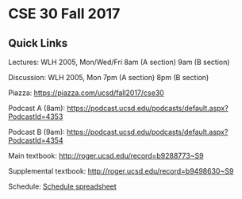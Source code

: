 # CSE 30 Fall 2017

## Quick Links

Lectures: WLH 2005, Mon/Wed/Fri 8am (A section) 9am (B section)

Discussion: WLH 2005, Mon 7pm (A section) 8pm (B section)

Piazza: https://piazza.com/ucsd/fall2017/cse30

Podcast A (8am): https://podcast.ucsd.edu/podcasts/default.aspx?PodcastId=4353

Podcast B (9am): https://podcast.ucsd.edu/podcasts/default.aspx?PodcastId=4354

Main textbook: http://roger.ucsd.edu/record=b9288773~S9

Supplemental textbook: http://roger.ucsd.edu/record=b9498630~S9

Schedule: [Schedule spreadsheet](https://docs.google.com/spreadsheets/d/e/2PACX-1vStOSlc2Wr46hQTKOWnIJqa2HGa_AUZZVUuBXllnOa9FTT_LR2e8hjoIQ5QwDa8JZ_nIURW5b3w0QMd/pubhtml?gid=903843377&single=true)
